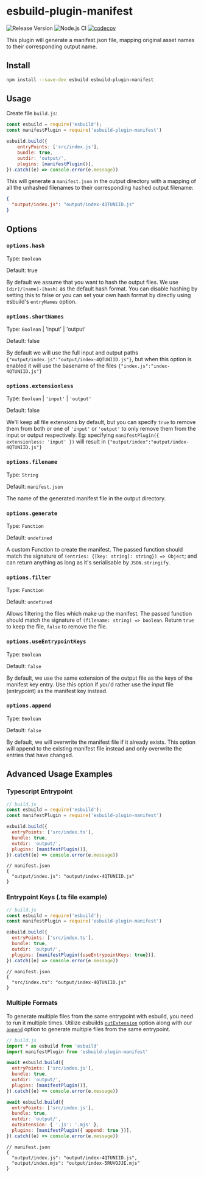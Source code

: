 # esbuild-plugin-manifest

![Release Version](https://img.shields.io/github/v/release/jfortunato/esbuild-plugin-manifest)
![Node.js CI](https://github.com/jfortunato/esbuild-plugin-manifest/workflows/Node.js%20CI/badge.svg)
[![codecov](https://codecov.io/gh/jfortunato/esbuild-plugin-manifest/graph/badge.svg?token=TWEQVWQ09G)](https://codecov.io/gh/jfortunato/esbuild-plugin-manifest)

This plugin will generate a manifest.json file, mapping original asset names to their corresponding output name.

## Install

```bash
npm install --save-dev esbuild esbuild-plugin-manifest
```

## Usage

Create file `build.js`:

```js
const esbuild = require('esbuild');
const manifestPlugin = require('esbuild-plugin-manifest')

esbuild.build({
    entryPoints: ['src/index.js'],
    bundle: true,
    outdir: 'output/',
    plugins: [manifestPlugin()],
}).catch((e) => console.error(e.message))
```

This will generate a `manifest.json` in the output directory with a mapping of all the unhashed filenames to their corresponding hashed output filename:

```json
{
  "output/index.js": "output/index-4QTUNIID.js"
}
```

## Options

### `options.hash`

Type: `Boolean`

Default: true

By default we assume that you want to hash the output files. We use `[dir]/[name]-[hash]` as the default hash format. You can disable hashing by setting this to false or you can set your own hash format by directly using esbuild's `entryNames` option.

### `options.shortNames`

Type: `Boolean` | 'input' | 'output'

Default: false

By default we will use the full input and output paths `{"output/index.js":"output/index-4QTUNIID.js"}`, but when this option is enabled it will use the basename of the files `{"index.js":"index-4QTUNIID.js"}`

### `options.extensionless`

Type: `Boolean` | `'input'` | `'output'`

Default: false

We'll keep all file extensions by default, but you can specify `true` to remove them from both or one of `'input'` or `'output'` to only remove them from the input or output respectively. Eg: specifying `manifestPlugin({ extensionless: 'input' })` will result in `{"output/index":"output/index-4QTUNIID.js"}`

### `options.filename`

Type: `String`

Default: `manifest.json`

The name of the generated manifest file in the output directory.

### `options.generate`

Type: `Function`

Default: `undefined`

A custom Function to create the manifest. The passed function should match the signature of `(entries: {[key: string]: string}) => Object`; and can return anything as long as it's serialisable by `JSON.stringify`.

### `options.filter`

Type: `Function`

Default: `undefined`

Allows filtering the files which make up the manifest. The passed function should match the signature of `(filename: string) => boolean`. Return `true` to keep the file, `false` to remove the file.

### `options.useEntrypointKeys`

Type: `Boolean`

Default: `false`

By default, we use the same extension of the output file as the keys of the manifest key entry. Use this option if you'd rather use the input file (entrypoint) as the manifest key instead.

### `options.append`

Type: `Boolean`

Default: `false`

By default, we will overwrite the manifest file if it already exists. This option will append to the existing manifest file instead and only overwrite the entries that have changed.

## Advanced Usage Examples

### Typescript Entrypoint

```js
// build.js
const esbuild = require('esbuild');
const manifestPlugin = require('esbuild-plugin-manifest')

esbuild.build({
  entryPoints: ['src/index.ts'],
  bundle: true,
  outdir: 'output/',
  plugins: [manifestPlugin()],
}).catch((e) => console.error(e.message))
```

```json5
// manifest.json
{
  "output/index.js": "output/index-4QTUNIID.js"
}
```

### Entrypoint Keys (.ts file example)

```js
// build.js
const esbuild = require('esbuild');
const manifestPlugin = require('esbuild-plugin-manifest')

esbuild.build({
  entryPoints: ['src/index.ts'],
  bundle: true,
  outdir: 'output/',
  plugins: [manifestPlugin({useEntrypointKeys: true})],
}).catch((e) => console.error(e.message))
```

```json5
// manifest.json
{
  "src/index.ts": "output/index-4QTUNIID.js"
}
```

### Multiple Formats

To generate multiple files from the same entrypoint with esbuild, you need to run it multiple times. Utilize esbuilds [`outExtension`](https://esbuild.github.io/api/#out-extension) option along with our [`append`](https://github.com/jfortunato/esbuild-plugin-manifest#optionsappend) option to generate multiple files from the same entrypoint.

```js
// build.js
import * as esbuild from 'esbuild'
import manifestPlugin from 'esbuild-plugin-manifest'

await esbuild.build({
  entryPoints: ['src/index.js'],
  bundle: true,
  outdir: 'output/',
  plugins: [manifestPlugin()],
}).catch((e) => console.error(e.message))

await esbuild.build({
  entryPoints: ['src/index.js'],
  bundle: true,
  outdir: 'output/',
  outExtension: { '.js': '.mjs' },
  plugins: [manifestPlugin({ append: true })],
}).catch((e) => console.error(e.message))

```

```json5
// manifest.json
{
  "output/index.js": "output/index-4QTUNIID.js",
  "output/index.mjs": "output/index-5RUVOJJE.mjs"
}
```
